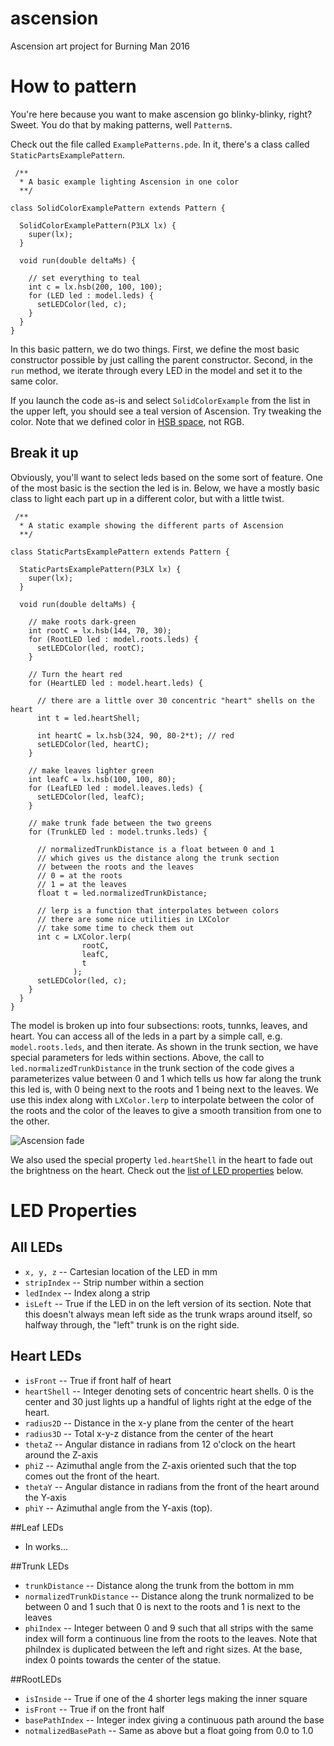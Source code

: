 # ascension
Ascension art project for Burning Man 2016

# How to pattern
You're here because you want to make ascension go blinky-blinky, right?
Sweet.
You do that by making patterns, well `Pattern`s.

Check out the file called `ExamplePatterns.pde`.
In it, there's a class called `StaticPartsExamplePattern`.

```
 /**
  * A basic example lighting Ascension in one color
  **/

class SolidColorExamplePattern extends Pattern {

  SolidColorExamplePattern(P3LX lx) {
    super(lx);
  }

  void run(double deltaMs) {

    // set everything to teal
    int c = lx.hsb(200, 100, 100);
    for (LED led : model.leds) {
      setLEDColor(led, c);
    }
  }
}
```

In this basic pattern, we do two things.
First, we define the most basic constructor possible by just calling the parent constructor.
Second, in the `run` method, we iterate through every LED in the model and set it to the same color.

If you launch the code as-is and select `SolidColorExample` from the list in the upper left, you should see a teal version of Ascension.
Try tweaking the color.
Note that we defined color in [HSB space](https://en.wikipedia.org/wiki/HSL_and_HSV), not RGB.

## Break it up

Obviously, you'll want to select leds based on the some sort of feature.
One of the most basic is the section the led is in.
Below, we have a mostly basic class to light each part up in a different color, but with a little twist.

```
 /**
  * A static example showing the different parts of Ascension
  **/

class StaticPartsExamplePattern extends Pattern {

  StaticPartsExamplePattern(P3LX lx) {
    super(lx);
  }

  void run(double deltaMs) {
    
    // make roots dark-green
    int rootC = lx.hsb(144, 70, 30);
    for (RootLED led : model.roots.leds) {
      setLEDColor(led, rootC);
    }
    
    // Turn the heart red
    for (HeartLED led : model.heart.leds) {
      
      // there are a little over 30 concentric "heart" shells on the heart
      int t = led.heartShell;
      
      int heartC = lx.hsb(324, 90, 80-2*t); // red
      setLEDColor(led, heartC);
    }

    // make leaves lighter green
    int leafC = lx.hsb(100, 100, 80);
    for (LeafLED led : model.leaves.leds) {
      setLEDColor(led, leafC);
    }
    
    // make trunk fade between the two greens
    for (TrunkLED led : model.trunks.leds) {
      
      // normalizedTrunkDistance is a float between 0 and 1
      // which gives us the distance along the trunk section
      // between the roots and the leaves
      // 0 = at the roots
      // 1 = at the leaves
      float t = led.normalizedTrunkDistance;
      
      // lerp is a function that interpolates between colors
      // there are some nice utilities in LXColor
      // take some time to check them out
      int c = LXColor.lerp(
                rootC,
                leafC,
                t
              );
      setLEDColor(led, c);
    }
  }
}
```

The model is broken up into four subsections: roots, tunnks, leaves, and heart.
You can access all of the leds in a part by a simple call, e.g. `model.roots.leds`, and then iterate.
As shown in the trunk section, we have special parameters for leds within sections.
Above, the call to `led.normalizedTrunkDistance` in the trunk section of the code gives a parameterizes value between 0 and 1 which tells us how far along the trunk this led is, with 0 being next to the roots and 1 being next to the leaves.
We use this index along with `LXColor.lerp` to interpolate between the color of the roots and the color of the leaves to give a smooth transition from one to the other.

![Ascension fade](https://raw.githubusercontent.com/ascensionproject/ascension/master/imgs/basic_fade.png)

We also used the special property `led.heartShell` in the heart to fade out the brightness on the heart.
Check out the [list of LED properties](https://github.com/ascensionproject/ascension#led-properties) below.

# LED Properties
## All LEDs
- `x, y, z` -- Cartesian location of the LED in mm
- `stripIndex` -- Strip number within a section
- `ledIndex` -- Index along a strip
- `isLeft` -- True if the LED in on the left version of its section. Note that this doesn't always mean left side as the trunk wraps around itself, so halfway through, the "left" trunk is on the right side.

## Heart LEDs
- `isFront` -- True if front half of heart
- `heartShell` -- Integer denoting sets of concentric heart shells. 0 is the center and 30 just lights up a handful of lights right at the edge of the heart.
- `radius2D` -- Distance in the x-y plane from the center of the heart
- `radius3D` -- Total x-y-z distance from the center of the heart
- `thetaZ` -- Angular distance in radians from 12 o'clock on the heart around the Z-axis
- `phiZ` -- Azimuthal angle from the Z-axis oriented such that the top comes out the front of the heart.
- `thetaY` -- Angular distance in radians from the front of the heart around the Y-axis
- `phiY` -- Azimuthal angle from the Y-axis (top).


##Leaf LEDs
- In works...

##Trunk LEDs
- `trunkDistance` -- Distance along the trunk from the bottom in mm
- `normalizedTrunkDistance` -- Distance along the trunk normalized to be between 0 and 1 such that 0 is next to the roots and 1 is next to the leaves
- `phiIndex` -- Integer between 0 and 9 such that all strips with the same index will form a continuous line from the roots to the leaves. Note that phiIndex is duplicated between the left and right sizes. At the base, index 0 points towards the center of the statue.

##RootLEDs
- `isInside` -- True if one of the 4 shorter legs making the inner square
- `isFront` -- True if on the front half
- `basePathIndex` -- Integer index giving a continuous path around the base
- `notmalizedBasePath` -- Same as above but a float going from 0.0 to 1.0
